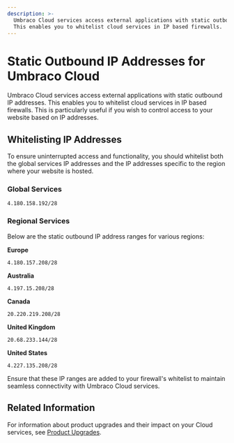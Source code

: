 ```yaml
---
description: >-
  Umbraco Cloud services access external applications with static outbound IP addresses.
  This enables you to whitelist cloud services in IP based firewalls.
---
```


# Static Outbound IP Addresses for Umbraco Cloud

Umbraco Cloud services access external applications with static outbound IP addresses. This enables you to whitelist cloud services in IP based firewalls. This is particularly useful if you wish to control access to your website based on IP addresses.

## Whitelisting IP Addresses

To ensure uninterrupted access and functionality, you should whitelist both the global services IP addresses and the IP addresses specific to the region where your website is hosted.

### Global Services

```
4.180.158.192/28
```

### Regional Services

Below are the static outbound IP address ranges for various regions:

**Europe**
```
4.180.157.208/28
```

**Australia**
```
4.197.15.208/28
```

**Canada**
```
20.220.219.208/28
```

**United Kingdom**
```
20.68.233.144/28
```

**United States**
```
4.227.135.208/28
```

Ensure that these IP ranges are added to your firewall's whitelist to maintain seamless connectivity with Umbraco Cloud services.

## Related Information

For information about product upgrades and their impact on your Cloud services, see [Product Upgrades](../../optimize-and-maintain-your-site/manage-product-upgrades/product-upgrades/).
